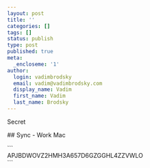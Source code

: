 ```yaml
---
layout: post
title: ''
categories: []
tags: []
status: publish
type: post
published: true
meta:
  _encloseme: '1'
author:
  login: vadimbrodsky
  email: vadim@vadimbrodsky.com
  display_name: Vadim
  first_name: Vadim
  last_name: Brodsky
---
```

<p>Secret</p>
<p>## Sync - Work Mac</p>
<p>```<br />
APJBDWOVZ2HMH3A657D6GZGGHL4ZZVWLO<br />
```</p>
